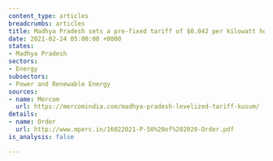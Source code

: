 ```yaml
---
content_type: articles
breadcrumbs: articles
title: Madhya Pradesh sets a pre-fixed tariff of $0.042 per kilowatt hour (kWh)
date: 2021-02-24 05:00:00 +0000
states:
- Madhya Pradesh
sectors:
- Energy
subsectors:
- Power and Renewable Energy
sources:
- name: Mercom
  url: https://mercomindia.com/madhya-pradesh-levelized-tariff-kusum/
details:
- name: Order
  url: http://www.mperc.in/16022021-P-50%20of%202020-Order.pdf
is_analysis: false

---
```

